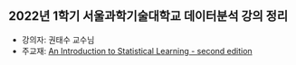 ## 2022년 1학기 서울과학기술대학교 데이터분석 강의 정리

* 강의자: 권태수 교수님
* 주교재: [An Introduction to Statistical Learning - second edition](https://www.statlearning.com/)

